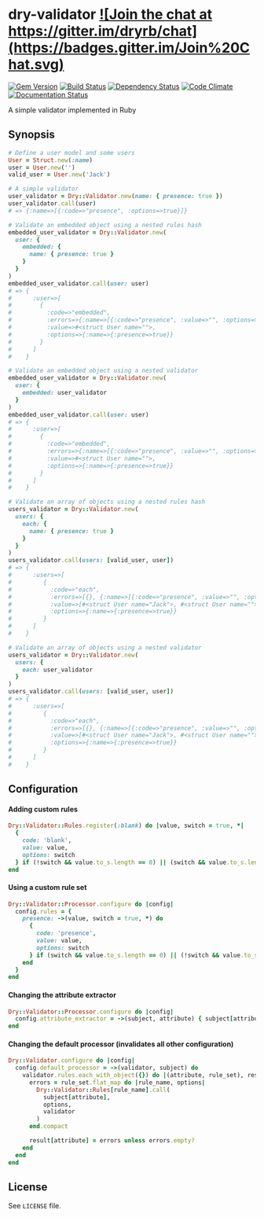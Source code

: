 # dry-validator <a href="https://gitter.im/dryrb/chat" target="_blank">![Join the chat at https://gitter.im/dryrb/chat](https://badges.gitter.im/Join%20Chat.svg)</a>

<a href="https://rubygems.org/gems/dry-validator" target="_blank">![Gem Version](https://badge.fury.io/rb/dry-validator.svg)</a>
<a href="https://travis-ci.org/dryrb/dry-validator" target="_blank">![Build Status](https://travis-ci.org/dryrb/dry-validator.svg?branch=master)</a>
<a href="https://gemnasium.com/dryrb/dry-validator" target="_blank">![Dependency Status](https://gemnasium.com/dryrb/dry-validator.svg)</a>
<a href="https://codeclimate.com/github/dryrb/dry-validator" target="_blank">![Code Climate](https://codeclimate.com/github/dryrb/dry-validator/badges/gpa.svg)</a>
<a href="http://inch-ci.org/github/dryrb/dry-validator" target="_blank">![Documentation Status](http://inch-ci.org/github/dryrb/dry-validator.svg?branch=master&style=flat)</a>

A simple validator implemented in Ruby

## Synopsis

```ruby
# Define a user model and some users
User = Struct.new(:name)
user = User.new('')
valid_user = User.new('Jack')

# A simple validator
user_validator = Dry::Validator.new(name: { presence: true })
user_validator.call(user)
# => {:name=>[{:code=>"presence", :options=>true}]}

# Validate an embedded object using a nested rules hash
embedded_user_validator = Dry::Validator.new(
  user: {
    embedded: {
      name: { presence: true }
    }
  }
)
embedded_user_validator.call(user: user)
# => {
#      :user=>[
#        {
#          :code=>"embedded",
#          :errors=>{:name=>[{:code=>"presence", :value=>"", :options=>true}]},
#          :value=>#<struct User name="">,
#          :options=>{:name=>{:presence=>true}}
#        }
#      ]
#    }

# Validate an embedded object using a nested validator
embedded_user_validator = Dry::Validator.new(
  user: {
    embedded: user_validator
  }
)
embedded_user_validator.call(user: user)
# => {
#      :user=>[
#        {
#          :code=>"embedded",
#          :errors=>{:name=>[{:code=>"presence", :value=>"", :options=>true}]},
#          :value=>#<struct User name="">,
#          :options=>{:name=>{:presence=>true}}
#        }
#      ]
#    }

# Validate an array of objects using a nested rules hash
users_validator = Dry::Validator.new(
  users: {
    each: {
      name: { presence: true }
    }
  }
)
users_validator.call(users: [valid_user, user])
# => {
#      :users=>[
#         {
#           :code=>"each",
#           :errors=>[{}, {:name=>[{:code=>"presence", :value=>"", :options=>true}]}],
#           :value=>[#<struct User name="Jack">, #<struct User name="">],
#           :options=>{:name=>{:presence=>true}}
#         }
#      ]
#    }

# Validate an array of objects using a nested validator
users_validator = Dry::Validator.new(
  users: {
    each: user_validator
  }
)
users_validator.call(users: [valid_user, user])
# => {
#      :users=>[
#         {
#           :code=>"each",
#           :errors=>[{}, {:name=>[{:code=>"presence", :value=>"", :options=>true}]}],
#           :value=>[#<struct User name="Jack">, #<struct User name="">],
#           :options=>{:name=>{:presence=>true}}
#         }
#      ]
#    }
```

## Configuration

#### Adding custom rules

```ruby
Dry::Validator::Rules.register(:blank) do |value, switch = true, *|
  {
    code: 'blank',
    value: value,
    options: switch
  } if (!switch && value.to_s.length == 0) || (switch && value.to_s.length > 0)
end
```

#### Using a custom rule set

```ruby
Dry::Validator::Processor.configure do |config|
  config.rules = {
    presence: ->(value, switch = true, *) do
      {
        code: 'presence',
        value: value,
        options: switch
      } if (switch && value.to_s.length == 0) || (!switch && value.to_s.length > 0)
    end
  }
end
```

#### Changing the attribute extractor

```ruby
Dry::Validator::Processor.configure do |config|
  config.attribute_extractor = ->(subject, attribute) { subject[attribute] }
end
```

#### Changing the default processor (invalidates all other configuration)

```ruby
Dry::Validator.configure do |config|
  config.default_processor = ->(validator, subject) do
    validator.rules.each_with_object({}) do |(attribute, rule_set), result|
      errors = rule_set.flat_map do |rule_name, options|
        Dry::Validator::Rules[rule_name].call(
          subject[attribute],
          options,
          validator
        )
      end.compact

      result[attribute] = errors unless errors.empty?
    end
  end
end
```

## License

See `LICENSE` file.
